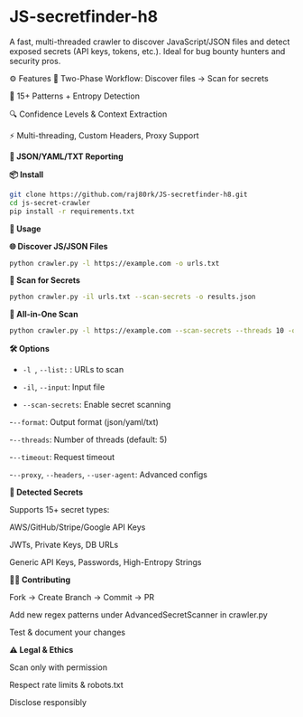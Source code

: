 # JS-secretfinder-h8


A fast, multi-threaded crawler to discover JavaScript/JSON files and detect exposed secrets (API keys, tokens, etc.). Ideal for bug bounty hunters and security pros.

⚙️ Features
🔁 Two-Phase Workflow: Discover files → Scan for secrets

🧠 15+ Patterns + Entropy Detection

🔍 Confidence Levels & Context Extraction

⚡ Multi-threading, Custom Headers, Proxy Support

**📄 JSON/YAML/TXT Reporting**

**📦 Install**
   ```bash
git clone https://github.com/raj80rk/JS-secretfinder-h8.git
cd js-secret-crawler
pip install -r requirements.txt
```
**🚀 Usage**

**🌐 Discover JS/JSON Files**
   ```bash
python crawler.py -l https://example.com -o urls.txt
```
**🔐 Scan for Secrets**

   ```bash
python crawler.py -il urls.txt --scan-secrets -o results.json

```
**🧠 All-in-One Scan**
   ```bash
python crawler.py -l https://example.com --scan-secrets --threads 10 -o report.yaml
```
**🛠️ Options**

- `-l `, `--list:` : URLs to scan

- `-il`, `--input`: Input file

- `--scan-secrets`: Enable secret scanning

-`--format`: Output format (json/yaml/txt)

-`--threads`: Number of threads (default: 5)

-`--timeout`: Request timeout

-`--proxy`, `--headers`, `--user-agent`: Advanced configs

**🧬 Detected Secrets**

Supports 15+ secret types:

AWS/GitHub/Stripe/Google API Keys

JWTs, Private Keys, DB URLs

Generic API Keys, Passwords, High-Entropy Strings

**🧑‍💻 Contributing**

Fork → Create Branch → Commit → PR

Add new regex patterns under AdvancedSecretScanner in crawler.py

Test & document your changes

**⚠️ Legal & Ethics**

Scan only with permission

Respect rate limits & robots.txt

Disclose responsibly
